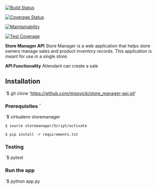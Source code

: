[![**Build Status**](https://travis-ci.org/missvicki/store_manager-api.svg?branch=161204540-store-attendant-create-sale)](https://travis-ci.org/missvicki/store_manager-api)

[![Coverage Status](https://coveralls.io/repos/github/missvicki/store_manager-api/badge.svg?branch=161204540-store-attendant-create-sale)](https://coveralls.io/github/missvicki/store_manager-api?branch=161204540-store-attendant-create-sale)

[![Maintainability](https://api.codeclimate.com/v1/badges/a68f287f8f7b9bf13c07/maintainability)](https://codeclimate.com/github/missvicki/store_manager-api/maintainability)

[![Test Coverage](https://api.codeclimate.com/v1/badges/a68f287f8f7b9bf13c07/test_coverage)](https://codeclimate.com/github/missvicki/store_manager-api/test_coverage)


**Store Manager API** 
Store Manager is a web application that helps store owners manage sales and product inventory records. This application is meant for use in a single store.    


**API Functionality**
Attendant can create a sale


## Installation
`$ git clone 'https://github.com/missvicki/store_manager-api.git'


### Prerequisites `

`$ virtualenv storemanager

`$ source storemanager/Script/activate`

`$ pip install -r requirements.txt`

### Testing
`$ pytest 

### Run the app

`$ python app.py





